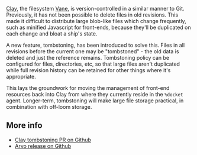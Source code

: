 [Clay](https://urbit.org/docs/glossary/clay), the filesystem
[Vane](https://urbit.org/docs/glossary/vane), is version-controlled in a similar
manner to Git. Previously, it has not been possible to delete files in old
revisions. This made it difficult to distribute large blob-like files which
change frequently, such as minified Javascript for front-ends, because they'll
be duplicated on each change and bloat a ship's state.

A new feature, tombstoning, has been introduced to solve this. Files in all
revisions before the current one may be "tombstoned" - the old data is deleted
and just the reference remains. Tombstoning policy can be configured for files,
directories, etc, so that large files aren't duplicated while full revision
history can be retained for other things where it's appropriate.

This lays the groundwork for moving the management of front-end resources back
into Clay from where they currently reside in the `%docket` agent. Longer-term,
tombstoning will make large file storage practical, in combination with off-loom
storage.

## More info

- [Clay tombstoning PR on Github](https://github.com/urbit/urbit/pull/5408)
- [Arvo release on Github](https://github.com/urbit/urbit/releases/tag/urbit-os-v2.123)
